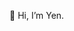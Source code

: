  👋 Hi, I’m Yen. 



<!---
Yen-An/Yen-An is a ✨ special ✨ repository because its `README.md` (this file) appears on your GitHub profile.
You can click the Preview link to take a look at your changes.
--->
